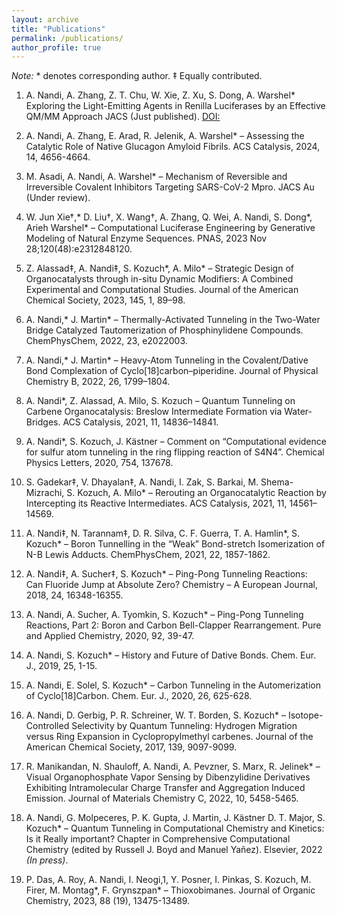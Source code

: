 ```yaml
---
layout: archive
title: "Publications"
permalink: /publications/
author_profile: true
---
```


_Note:_ * denotes corresponding author. ‡ Equally contributed. 

1. A. Nandi, A. Zhang, Z. T. Chu, W. Xie, Z. Xu, S. Dong, A. Warshel*
   Exploring the Light-Emitting Agents in Renilla Luciferases by an Effective QM/MM Approach
   JACS (Just published). [DOI:](https://pubs.acs.org/doi/10.1021/jacs.4c00963)  

3. A. Nandi, A. Zhang, E. Arad, R. Jelenik, A. Warshel* – Assessing the Catalytic Role of Native Glucagon Amyloid Fibrils. ACS Catalysis, 2024, 14, 4656-4664.

4. M. Asadi, A. Nandi, A. Warshel* – Mechanism of Reversible and Irreversible Covalent Inhibitors Targeting SARS-CoV-2 Mpro. JACS Au (Under review).

5. W. Jun Xie†,* D. Liu†, X. Wang†, A. Zhang, Q. Wei, A. Nandi, S. Dong*, Arieh Warshel* – Computational Luciferase Engineering by Generative Modeling of Natural Enzyme Sequences. PNAS, 2023 Nov 28;120(48):e2312848120.

6. Z. Alassad‡, A. Nandi‡, S. Kozuch*, A. Milo* – Strategic Design of Organocatalysts through in-situ Dynamic Modifiers: A Combined Experimental and Computational Studies. Journal of the American Chemical Society, 2023, 145, 1, 89–98.

7. A. Nandi,* J. Martin* – Thermally-Activated Tunneling in the Two-Water Bridge Catalyzed Tautomerization of Phosphinylidene Compounds. ChemPhysChem, 2022, 23, e2022003.

8. A. Nandi,* J. Martin* – Heavy-Atom Tunneling in the Covalent/Dative Bond Complexation of Cyclo[18]carbon–piperidine. Journal of Physical Chemistry B, 2022, 26, 1799–1804.

9. A. Nandi*, Z. Alassad, A. Milo, S. Kozuch – Quantum Tunneling on Carbene Organocatalysis: Breslow Intermediate Formation via Water-Bridges. ACS Catalysis, 2021, 11, 14836–14841.

10. A. Nandi*, S. Kozuch, J. Kästner – Comment on “Computational evidence for sulfur atom tunneling in the ring flipping reaction of S4N4”. Chemical Physics Letters, 2020, 754, 137678.

11. S. Gadekar‡, V. Dhayalan‡, A. Nandi, I. Zak, S. Barkai, M. Shema-Mizrachi, S. Kozuch, A. Milo* – Rerouting an Organocatalytic Reaction by Intercepting its Reactive Intermediates. ACS Catalysis, 2021, 11, 14561–14569.

12. A. Nandi‡, N. Tarannam‡, D. R. Silva, C. F. Guerra, T. A. Hamlin*, S. Kozuch* – Boron Tunnelling in the “Weak” Bond-stretch Isomerization of N-B Lewis Adducts. ChemPhysChem, 2021, 22, 1857-1862.

13. A. Nandi‡, A. Sucher‡, S. Kozuch* – Ping-Pong Tunneling Reactions: Can Fluoride Jump at Absolute Zero? Chemistry – A European Journal, 2018, 24, 16348-16355.

14. A. Nandi, A. Sucher, A. Tyomkin, S. Kozuch* – Ping-Pong Tunneling Reactions, Part 2: Boron and Carbon Bell-Clapper Rearrangement. Pure and Applied Chemistry, 2020, 92, 39-47.

15. A. Nandi, S. Kozuch* – History and Future of Dative Bonds. Chem. Eur. J., 2019, 25, 1-15.

16. A. Nandi, E. Solel, S. Kozuch* – Carbon Tunneling in the Automerization of Cyclo[18]Carbon. Chem. Eur. J., 2020, 26, 625-628.

17. A. Nandi, D. Gerbig, P. R. Schreiner, W. T. Borden, S. Kozuch* – Isotope-Controlled Selectivity by Quantum Tunneling: Hydrogen Migration versus Ring Expansion in Cyclopropylmethyl carbenes. Journal of the American Chemical Society, 2017, 139, 9097-9099.

18. R. Manikandan, N. Shauloff, A. Nandi, A. Pevzner, S. Marx, R. Jelinek* – Visual Organophosphate Vapor Sensing by Dibenzylidine Derivatives Exhibiting Intramolecular Charge Transfer and Aggregation Induced Emission. Journal of Materials Chemistry C, 2022, 10, 5458-5465.

19. A. Nandi, G. Molpeceres, P. K. Gupta, J. Martin, J. Kästner D. T. Major, S. Kozuch* – Quantum Tunneling in Computational Chemistry and Kinetics: Is it Really important? Chapter in Comprehensive Computational Chemistry (edited by Russell J. Boyd and Manuel Yañez). Elsevier, 2022 *(In press)*.

20. P. Das, A. Roy, A. Nandi, I. Neogi,1, Y. Posner, I. Pinkas, S. Kozuch, M. Firer, M. Montag*, F. Grynszpan* – Thioxobimanes. Journal of Organic Chemistry, 2023, 88 (19), 13475-13489.

